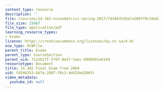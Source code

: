 ```yaml
---
content_type: resource
description: ''
file: /courses/14-382-econometrics-spring-2017/fd346353bb7a2807f0c34d429ad206fc_MIT_14_382S17_Final04.pdf
file_size: 25667
file_type: application/pdf
learning_resource_types:
- Exams
license: https://creativecommons.org/licenses/by-nc-sa/4.0/
ocw_type: OCWFile
parent_title: Exams
parent_type: CourseSection
parent_uid: 71a1b27f-576f-0e57-5aec-89d8981e6144
resourcetype: Document
title: 14.382 Final Exam from 2004
uid: fd346353-bb7a-2807-f0c3-4d429ad206fc
video_metadata:
  youtube_id: null
---
```

